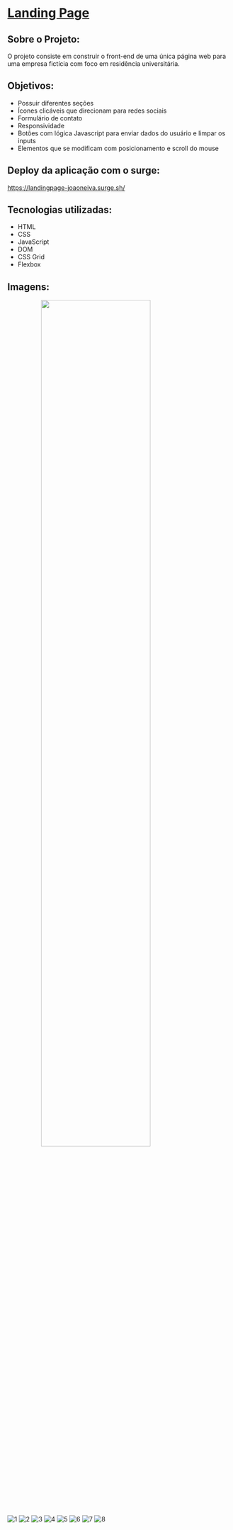 # [Landing Page](https://landingpage-joaoneiva.surge.sh/)

## Sobre o Projeto:
O projeto consiste em construir o front-end de uma única página web para uma empresa fictícia com foco em residência universitária.

## Objetivos:
- Possuir diferentes seções
- Ícones clicáveis que direcionam para redes sociais
- Formulário de contato
- Responsividade
- Botões com lógica Javascript para enviar dados do usuário e limpar os inputs
- Elementos que se modificam com posicionamento e scroll do mouse

## Deploy da aplicação com o surge:
https://landingpage-joaoneiva.surge.sh/

## Tecnologias utilizadas:
- HTML
- CSS
- JavaScript
- DOM
- CSS Grid
- Flexbox

## Imagens:
 <img style="width: 70%;position: relative;left: 15%" src="https://user-images.githubusercontent.com/122841627/235406701-1453f696-ae0a-4295-931b-21586d5f1321.JPG"/>

![1](https://user-images.githubusercontent.com/122841627/235406701-1453f696-ae0a-4295-931b-21586d5f1321.JPG)
![2](https://user-images.githubusercontent.com/122841627/235406704-6df7b26f-7f2e-439d-a520-665fc2fc9114.JPG)
![3](https://user-images.githubusercontent.com/122841627/235406705-d5016ecd-0f46-4aff-a1df-8366e0ec3688.JPG)
![4](https://user-images.githubusercontent.com/122841627/235406706-10c58fdd-fd32-4371-8fcd-21ecbd157e14.JPG)
![5](https://user-images.githubusercontent.com/122841627/235406707-012f6ea2-1f9d-428e-afb2-e005bb70bc55.JPG)
![6](https://user-images.githubusercontent.com/122841627/235406708-3288c569-16a5-4994-91c1-f2bc62a77b5c.JPG)
![7](https://user-images.githubusercontent.com/122841627/235406709-0a8ecd20-f513-47d7-84c3-73b4fb8ddc58.JPG)
![8](https://user-images.githubusercontent.com/122841627/235406711-8a0a49a1-6ec1-4b05-a782-3947fd3250c4.JPG)
